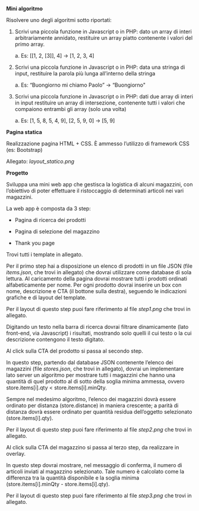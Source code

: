**Mini algoritmo**

Risolvere uno degli algoritmi sotto riportati:

1.  Scrivi una piccola funzione in Javascript o in PHP: dato un array di
    interi arbitrariamente annidato, restituire un array piatto
    contenente i valori del primo array.

    a.  Es: \[\[1, 2, \[3\]\], 4\] -&gt; \[1, 2, 3, 4\]

2.  Scrivi una piccola funzione in Javascript o in PHP: data una stringa
    di input, restituire la parola più lunga all’interno della stringa

    a.  Es: “Buongiorno mi chiamo Paolo” -&gt; “Buongiorno"

3.  Scrivi una piccola funzione in Javascript o in PHP: dati due array
    di interi in input restituire un array di intersezione, contenente
    tutti i valori che compaiono entrambi gli array (solo una volta)

    a.  Es: \[1, 5, 8, 5, 4, 9\], \[2, 5, 9, 0\] -&gt; \[5, 9\]

**Pagina statica**

Realizzazione pagina HTML + CSS. È ammesso l’utilizzo di framework CSS
(es: Bootstrap)

Allegato: *layout\_statico.png*

**Progetto**

Sviluppa una mini web app che gestisca la logistica di alcuni magazzini,
con l’obiettivo di poter effettuare il ristoccaggio di determinati
articoli nei vari magazzini.

La web app è composta da 3 step:

-   Pagina di ricerca dei prodotti

-   Pagina di selezione del magazzino

-   Thank you page

Trovi tutti i template in allegato.

Per il primo step hai a disposizione un elenco di prodotti in un file
JSON (file *items.json*, che trovi in allegato) che dovrai utilizzare
come database di sola lettura. Al caricamento della pagina dovrai
mostrare tutti i prodotti ordinati alfabeticamente per nome. Per ogni
prodotto dovrai inserire un box con nome, descrizione e CTA (il bottone
sulla destra), seguendo le indicazioni grafiche e di layout del
template.

Per il layout di questo step puoi fare riferimento al file *step1.png*
che trovi in allegato.

Digitando un testo nella barra di ricerca dovrai filtrare dinamicamente
(lato front-end, via Javascript) i risultati, mostrando solo quelli il
cui testo o la cui descrizione contengono il testo digitato.

Al click sulla CTA del prodotto si passa al secondo step.

In questo step, partendo dal database JSON contenente l’elenco dei
magazzini (file *stores.json*, che trovi in allegato), dovrai un
implementare lato server un algoritmo per mostrare tutti i magazzini che
hanno una quantità di quel prodotto al di sotto della soglia minima
ammessa, ovvero store.items\[i\].qty &lt; store.items\[i\].minQty.

Sempre nel medesimo algoritmo, l’elenco dei magazzini dovrà essere
ordinato per distanza (store.distance) in maniera crescente; a parità di
distanza dovrà essere ordinato per quantità residua dell’oggetto
selezionato (store.items\[i\].qty).

Per il layout di questo step puoi fare riferimento al file *step2.png*
che trovi in allegato.

Al click sulla CTA del magazzino si passa al terzo step, da realizzare
in overlay.

In questo step dovrai mostrare, nel messaggio di conferma, il numero di
articoli inviati al magazzino selezionato. Tale numero è calcolato come
la differenza tra la quantità disponibile e la soglia minima
(store.items\[i\].minQty - store.items\[i\].qty).

Per il layout di questo step puoi fare riferimento al file *step3.png*
che trovi in allegato.
